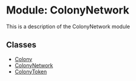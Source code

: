 # Module: ColonyNetwork

This is a description of the ColonyNetwork module

## Classes

- [Colony](../classes/ColonyNetwork.Colony.md)
- [ColonyNetwork](../classes/ColonyNetwork.ColonyNetwork.md)
- [ColonyToken](../classes/ColonyNetwork.ColonyToken.md)
